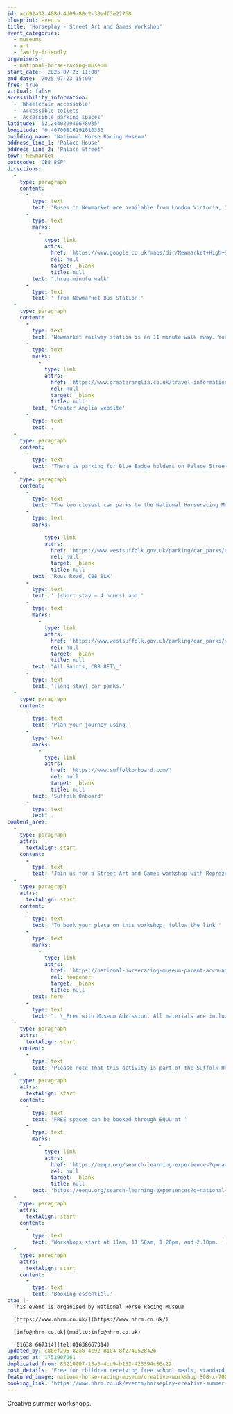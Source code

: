 ```yaml
---
id: acd92a32-408d-4d09-80c2-30adf3e22768
blueprint: events
title: 'Horseplay - Street Art and Games Workshop'
event_categories:
  - museums
  - art
  - family-friendly
organisers:
  - national-horse-racing-museum
start_date: '2025-07-23 11:00'
end_date: '2025-07-23 15:00'
free: true
virtual: false
accessibility_information:
  - 'Wheelchair accessible'
  - 'Accessible toilets'
  - 'Accessible parking spaces'
latitude: '52.244029940678935'
longitude: '0.40700816192010353'
building_name: 'National Horse Racing Museum'
address_line_1: 'Palace House'
address_line_2: 'Palace Street'
town: Newmarket
postcode: 'CB8 8EP'
directions:
  -
    type: paragraph
    content:
      -
        type: text
        text: 'Buses to Newmarket are available from London Victoria, Stansted, Cambridge, Bury St Edmunds and Great Yarmouth. The closest bus stop to the museum is on the High Street and just a 2 minute walk from Palace House via Sun Lane, next to Pizza Express. It is just a '
      -
        type: text
        marks:
          -
            type: link
            attrs:
              href: 'https://www.google.co.uk/maps/dir/Newmarket+High+St,+Newmarket+CB8+8JH/National+Horseracing+Museum,+Palace+St,+Newmarket+CB8+8EP/@52.2435967,0.4036543,17z/data=!3m1!4b1!4m14!4m13!1m5!1m1!1s0x47d8426600107deb:0xf0338d80ad1822a2!2m2!1d0.4051046!2d52.2434653!1m5!1m1!1s0x47d842660813eb97:0x26c8aa551c3826db!2m2!1d0.4074339!2d52.2437964!3e3?entry=ttu&g_ep=EgoyMDI0MTAyOS4wIKXMDSoASAFQAw%3D%3D'
              rel: null
              target: _blank
              title: null
        text: 'three minute walk'
      -
        type: text
        text: ' from Newmarket Bus Station.'
  -
    type: paragraph
    content:
      -
        type: text
        text: 'Newmarket railway station is an 11 minute walk away. You can find up to date train times on the '
      -
        type: text
        marks:
          -
            type: link
            attrs:
              href: 'https://www.greateranglia.co.uk/travel-information/station-information/nmk'
              rel: null
              target: _blank
              title: null
        text: 'Greater Anglia website'
      -
        type: text
        text: .
  -
    type: paragraph
    content:
      -
        type: text
        text: 'There is parking for Blue Badge holders on Palace Street. Please observe local highway restrictions and ensure you display your Blue Badge at all times.'
  -
    type: paragraph
    content:
      -
        type: text
        text: "The two closest car parks to the National Horseracing Museum are\_"
      -
        type: text
        marks:
          -
            type: link
            attrs:
              href: 'https://www.westsuffolk.gov.uk/parking/car_parks/newmarket-car-parks.cfm'
              rel: null
              target: _blank
              title: null
        text: 'Rous Road, CB8 8LX'
      -
        type: text
        text: ' (short stay – 4 hours) and '
      -
        type: text
        marks:
          -
            type: link
            attrs:
              href: 'https://www.westsuffolk.gov.uk/parking/car_parks/newmarket-car-parks.cfm'
              rel: null
              target: _blank
              title: null
        text: "All Saints, CB8 8ET\_"
      -
        type: text
        text: '(long stay) car parks.'
  -
    type: paragraph
    content:
      -
        type: text
        text: 'Plan your journey using '
      -
        type: text
        marks:
          -
            type: link
            attrs:
              href: 'https://www.suffolkonboard.com/'
              rel: null
              target: _blank
              title: null
        text: 'Suffolk Onboard'
      -
        type: text
        text: .
content_area:
  -
    type: paragraph
    attrs:
      textAlign: start
    content:
      -
        type: text
        text: 'Join us for a Street Art and Games workshop with Reprezent Project. Get crafty together in this fun workshop inspired by our special exhibition, HORSEPLAY!'
  -
    type: paragraph
    attrs:
      textAlign: start
    content:
      -
        type: text
        text: 'To book your place on this workshop, follow the link '
      -
        type: text
        marks:
          -
            type: link
            attrs:
              href: 'https://national-horseracing-museum-parent-account.arttickets.org.uk/national-horseracing-museum/street-art-and-games-workshop-with-reprezent-project-68528603219d3'
              rel: noopener
              target: _blank
              title: null
        text: here
      -
        type: text
        text: ". \_Free with Museum Admission. All materials are included."
  -
    type: paragraph
    attrs:
      textAlign: start
    content:
      -
        type: text
        text: 'Please note that this activity is part of the Suffolk Holiday and Activity Fund programme of holiday provision and if your child receives free school meals, you are eligible for a FREE family museum visit, workshop and your child will receive a freshly made nutritious packed lunch from The Tack Box.'
  -
    type: paragraph
    attrs:
      textAlign: start
    content:
      -
        type: text
        text: 'FREE spaces can be booked through EQUU at '
      -
        type: text
        marks:
          -
            type: link
            attrs:
              href: 'https://eequ.org/search-learning-experiences?q=national+horseracing+museum'
              rel: null
              target: _blank
              title: null
        text: 'https://eequ.org/search-learning-experiences?q=national+horseracing+museum'
  -
    type: paragraph
    attrs:
      textAlign: start
    content:
      -
        type: text
        text: 'Workshops start at 11am, 11.50am, 1.20pm, and 2.10pm. '
  -
    type: paragraph
    attrs:
      textAlign: start
    content:
      -
        type: text
        text: 'Booking essential.'
cta: |-
  This event is organised by National Horse Racing Museum

  [https://www.nhrm.co.uk/](https://www.nhrm.co.uk/) 

  [info@nhrm.co.uk](mailto:info@nhrm.co.uk)

  [01638 667314](tel:01638667314)
updated_by: c86ef296-82a8-4c92-8104-8f274952842b
updated_at: 1751907061
duplicated_from: 83210907-13a3-4cd9-b182-423594c86c22
cost_details: 'Free for children receiving free school meals, standard tickets from £10'
featured_image: nationa-horse-racing-museum/creative-workshop-800-x-700px-aspect-ratio-800-700.png
booking_link: 'https://www.nhrm.co.uk/events/horseplay-creative-summer-family-friendly-workshop/'
---
```

Creative summer workshops.